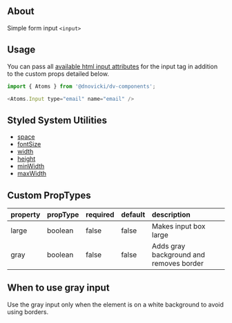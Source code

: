 ## About
Simple form input `<input>`

## Usage
You can pass all [available html input attributes](https://developer.mozilla.org/en-US/docs/Web/HTML/Element/input) for the input tag in addition to the custom props detailed below.

```javascript
import { Atoms } from '@dnovicki/dv-components';

<Atoms.Input type="email" name="email" />
```

## Styled System Utilities
* [space](https://jxnblk.com/styled-system/api#space-responsive)
* [fontSize](http://jxnblk.com/styled-system/api#fontsize-responsive)
* [width](http://jxnblk.com/styled-system/api#layout)
* [height](http://jxnblk.com/styled-system/api#layout)
* [minWidth](http://jxnblk.com/styled-system/api#layout)
* [maxWidth](http://jxnblk.com/styled-system/api#layout)

## Custom PropTypes
| property | propType | required | default | description                             |
|:---------|:---------|:---------|:--------|:----------------------------------------|
| large    | boolean  | false    | false   | Makes input box large                   |
| gray     | boolean  | false    | false   | Adds gray background and removes border |

## When to use gray input
Use the gray input only when the element is on a white background to avoid using borders.
